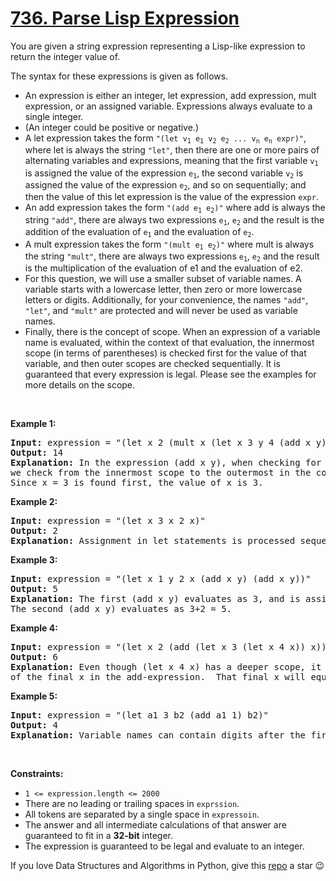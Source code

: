 # [736. Parse Lisp Expression][title]

<p>You are given a string expression representing a Lisp-like expression to return the integer value of.</p>
<p>The syntax for these expressions is given as follows.</p>
<ul>
<li>An expression is either an integer, let expression, add expression, mult expression, or an assigned variable. Expressions always evaluate to a single integer.</li>
<li>(An integer could be positive or negative.)</li>
<li>A let expression takes the form <code>"(let v<sub>1</sub> e<sub>1</sub> v<sub>2</sub> e<sub>2</sub> ... v<sub>n</sub> e<sub>n</sub> expr)"</code>, where let is always the string <code>"let"</code>, then there are one or more pairs of alternating variables and expressions, meaning that the first variable <code>v<sub>1</sub></code> is assigned the value of the expression <code>e<sub>1</sub></code>, the second variable <code>v<sub>2</sub></code> is assigned the value of the expression <code>e<sub>2</sub></code>, and so on sequentially; and then the value of this let expression is the value of the expression <code>expr</code>.</li>
<li>An add expression takes the form <code>"(add e<sub>1</sub> e<sub>2</sub>)"</code> where add is always the string <code>"add"</code>, there are always two expressions <code>e<sub>1</sub></code>, <code>e<sub>2</sub></code> and the result is the addition of the evaluation of <code>e<sub>1</sub></code> and the evaluation of <code>e<sub>2</sub></code>.</li>
<li>A mult expression takes the form <code>"(mult e<sub>1</sub> e<sub>2</sub>)"</code> where mult is always the string <code>"mult"</code>, there are always two expressions <code>e<sub>1</sub></code>, <code>e<sub>2</sub></code> and the result is the multiplication of the evaluation of e1 and the evaluation of e2.</li>
<li>For this question, we will use a smaller subset of variable names. A variable starts with a lowercase letter, then zero or more lowercase letters or digits. Additionally, for your convenience, the names <code>"add"</code>, <code>"let"</code>, and <code>"mult"</code> are protected and will never be used as variable names.</li>
<li>Finally, there is the concept of scope. When an expression of a variable name is evaluated, within the context of that evaluation, the innermost scope (in terms of parentheses) is checked first for the value of that variable, and then outer scopes are checked sequentially. It is guaranteed that every expression is legal. Please see the examples for more details on the scope.</li>
</ul>
<p> </p>
<p><strong>Example 1:</strong></p>
<pre><strong>Input:</strong> expression = "(let x 2 (mult x (let x 3 y 4 (add x y))))"
<strong>Output:</strong> 14
<strong>Explanation:</strong> In the expression (add x y), when checking for the value of the variable x,
we check from the innermost scope to the outermost in the context of the variable we are trying to evaluate.
Since x = 3 is found first, the value of x is 3.
</pre>
<p><strong>Example 2:</strong></p>
<pre><strong>Input:</strong> expression = "(let x 3 x 2 x)"
<strong>Output:</strong> 2
<strong>Explanation:</strong> Assignment in let statements is processed sequentially.
</pre>
<p><strong>Example 3:</strong></p>
<pre><strong>Input:</strong> expression = "(let x 1 y 2 x (add x y) (add x y))"
<strong>Output:</strong> 5
<strong>Explanation:</strong> The first (add x y) evaluates as 3, and is assigned to x.
The second (add x y) evaluates as 3+2 = 5.
</pre>
<p><strong>Example 4:</strong></p>
<pre><strong>Input:</strong> expression = "(let x 2 (add (let x 3 (let x 4 x)) x))"
<strong>Output:</strong> 6
<strong>Explanation:</strong> Even though (let x 4 x) has a deeper scope, it is outside the context
of the final x in the add-expression.  That final x will equal 2.
</pre>
<p><strong>Example 5:</strong></p>
<pre><strong>Input:</strong> expression = "(let a1 3 b2 (add a1 1) b2)"
<strong>Output:</strong> 4
<strong>Explanation:</strong> Variable names can contain digits after the first character.
</pre>
<p> </p>
<p><strong>Constraints:</strong></p>
<ul>
<li><code>1 &lt;= expression.length &lt;= 2000</code></li>
<li>There are no leading or trailing spaces in <code>exprssion</code>.</li>
<li>All tokens are separated by a single space in <code>expressoin</code>.</li>
<li>The answer and all intermediate calculations of that answer are guaranteed to fit in a <strong>32-bit</strong> integer.</li>
<li>The expression is guaranteed to be legal and evaluate to an integer.</li>
</ul>


If you love Data Structures and Algorithms in Python, give this [repo][me] a star :wink:

[title]: https://leetcode.com/problems/parse-lisp-expression
[me]: https://github.com/bumblebee211196/awesome-python-leetcode